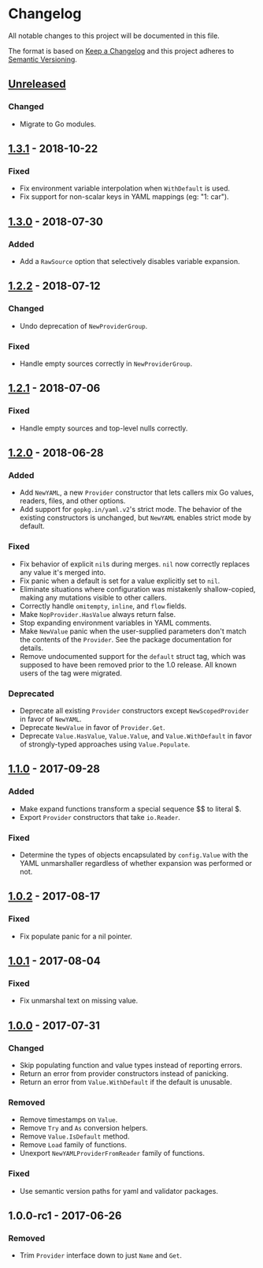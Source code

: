 # Changelog
All notable changes to this project will be documented in this file.

The format is based on [Keep a Changelog](http://keepachangelog.com/en/1.0.0/)
and this project adheres to [Semantic Versioning](http://semver.org/spec/v2.0.0.html).

## [Unreleased]
### Changed
- Migrate to Go modules.

## [1.3.1] - 2018-10-22
### Fixed
- Fix environment variable interpolation when `WithDefault` is used.
- Fix support for non-scalar keys in YAML mappings (eg: "1: car").

## [1.3.0] - 2018-07-30
### Added
- Add a `RawSource` option that selectively disables variable expansion.

## [1.2.2] - 2018-07-12
### Changed
- Undo deprecation of `NewProviderGroup`.

### Fixed
- Handle empty sources correctly in `NewProviderGroup`.

## [1.2.1] - 2018-07-06
### Fixed
- Handle empty sources and top-level nulls correctly.

## [1.2.0] - 2018-06-28
### Added
- Add `NewYAML`, a new `Provider` constructor that lets callers mix Go values,
  readers, files, and other options.
- Add support for `gopkg.in/yaml.v2`'s strict mode. The behavior of the existing
  constructors is unchanged, but `NewYAML` enables strict mode by default.

### Fixed
- Fix behavior of explicit `nil`s during merges. `nil` now correctly replaces
  any value it's merged into.
- Fix panic when a default is set for a value explicitly set to `nil`.
- Eliminate situations where configuration was mistakenly shallow-copied,
  making any mutations visible to other callers.
- Correctly handle `omitempty`, `inline`, and `flow` fields.
- Make `NopProvider.HasValue` always return false.
- Stop expanding environment variables in YAML comments.
- Make `NewValue` panic when the user-supplied parameters don't match the
  contents of the `Provider`. See the package documentation for details.
- Remove undocumented support for the `default` struct tag, which was supposed
  to have been removed prior to the 1.0 release. All known users of the tag were
  migrated.

### Deprecated
- Deprecate all existing `Provider` constructors except `NewScopedProvider` in
  favor of `NewYAML`.
- Deprecate `NewValue` in favor of `Provider.Get`.
- Deprecate `Value.HasValue`, `Value.Value`, and `Value.WithDefault` in favor of
  strongly-typed approaches using `Value.Populate`.

## [1.1.0] - 2017-09-28
### Added
- Make expand functions transform a special sequence $$ to literal $.
- Export `Provider` constructors that take `io.Reader`.

### Fixed
- Determine the types of objects encapsulated by `config.Value` with the YAML
  unmarshaller regardless of whether expansion was performed or not.

## [1.0.2] - 2017-08-17
### Fixed
- Fix populate panic for a nil pointer.

## [1.0.1] - 2017-08-04
### Fixed
- Fix unmarshal text on missing value.

## [1.0.0] - 2017-07-31
### Changed
- Skip populating function and value types instead of reporting errors.
- Return an error from provider constructors instead of panicking.
- Return an error from `Value.WithDefault` if the default is unusable.

### Removed
- Remove timestamps on `Value`.
- Remove `Try` and `As` conversion helpers.
- Remove `Value.IsDefault` method.
- Remove `Load` family of functions.
- Unexport `NewYAMLProviderFromReader` family of functions.

### Fixed
- Use semantic version paths for yaml and validator packages.

## 1.0.0-rc1 - 2017-06-26
### Removed
- Trim `Provider` interface down to just `Name` and `Get`.

[Unreleased]: https://github.com/uber-go/config/compare/v1.3.1...HEAD
[1.3.1]: https://github.com/uber-go/config/compare/v1.3.0...v1.3.1
[1.3.0]: https://github.com/uber-go/config/compare/v1.2.2...v1.3.0
[1.2.2]: https://github.com/uber-go/config/compare/v1.2.1...v1.2.2
[1.2.1]: https://github.com/uber-go/config/compare/v1.2.0...v1.2.1
[1.2.0]: https://github.com/uber-go/config/compare/v1.1.0...v1.2.0
[1.1.0]: https://github.com/uber-go/config/compare/v1.0.2...v1.1.0
[1.0.2]: https://github.com/uber-go/config/compare/v1.0.1...v1.0.2
[1.0.1]: https://github.com/uber-go/config/compare/v1.0.0...v1.0.1
[1.0.0]: https://github.com/uber-go/config/compare/v1.0.0-rc1...v1.0.0
